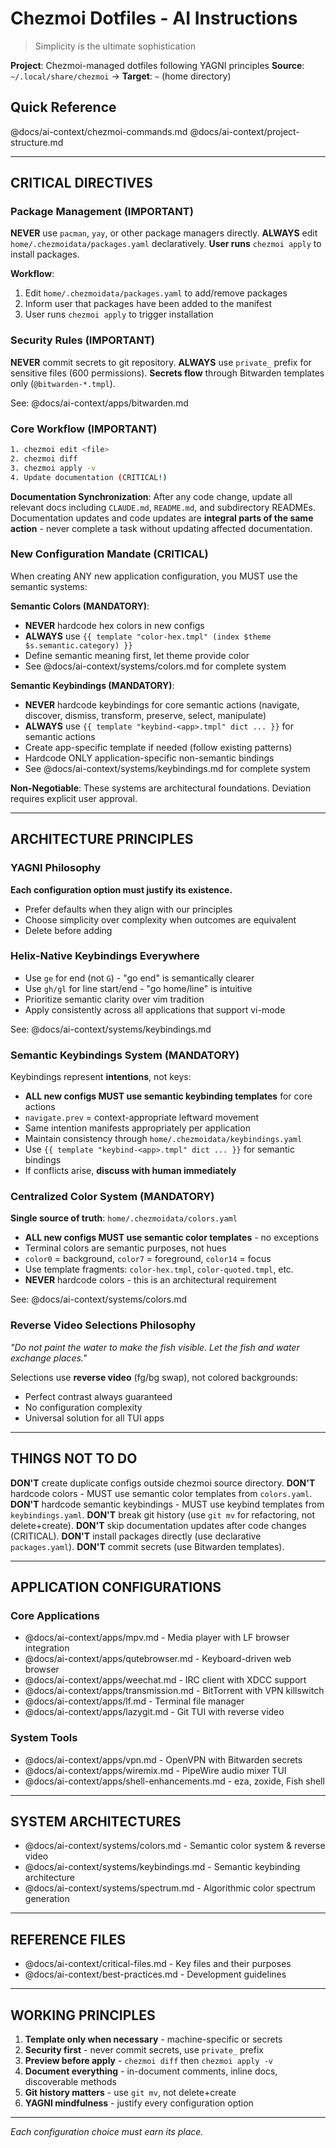 # Chezmoi Dotfiles - AI Instructions

> Simplicity is the ultimate sophistication

**Project**: Chezmoi-managed dotfiles following YAGNI principles
**Source**: `~/.local/share/chezmoi` → **Target**: `~` (home directory)

## Quick Reference

@docs/ai-context/chezmoi-commands.md
@docs/ai-context/project-structure.md

---

## CRITICAL DIRECTIVES

### Package Management (IMPORTANT)

**NEVER** use `pacman`, `yay`, or other package managers directly.
**ALWAYS** edit `home/.chezmoidata/packages.yaml` declaratively.
**User runs** `chezmoi apply` to install packages.

**Workflow**:
1. Edit `home/.chezmoidata/packages.yaml` to add/remove packages
2. Inform user that packages have been added to the manifest
3. User runs `chezmoi apply` to trigger installation

### Security Rules (IMPORTANT)

**NEVER** commit secrets to git repository.
**ALWAYS** use `private_` prefix for sensitive files (600 permissions).
**Secrets flow** through Bitwarden templates only (`@bitwarden-*.tmpl`).

See: @docs/ai-context/apps/bitwarden.md

### Core Workflow (IMPORTANT)

```bash
1. chezmoi edit <file>
2. chezmoi diff
3. chezmoi apply -v
4. Update documentation (CRITICAL!)
```

**Documentation Synchronization**: After any code change, update all relevant docs including `CLAUDE.md`, `README.md`, and subdirectory READMEs. Documentation updates and code updates are **integral parts of the same action** - never complete a task without updating affected documentation.

### New Configuration Mandate (CRITICAL)

When creating ANY new application configuration, you MUST use the semantic systems:

**Semantic Colors (MANDATORY)**:
- **NEVER** hardcode hex colors in new configs
- **ALWAYS** use `{{ template "color-hex.tmpl" (index $theme $s.semantic.category) }}`
- Define semantic meaning first, let theme provide color
- See @docs/ai-context/systems/colors.md for complete system

**Semantic Keybindings (MANDATORY)**:
- **NEVER** hardcode keybindings for core semantic actions (navigate, discover, dismiss, transform, preserve, select, manipulate)
- **ALWAYS** use `{{ template "keybind-<app>.tmpl" dict ... }}` for semantic actions
- Create app-specific template if needed (follow existing patterns)
- Hardcode ONLY application-specific non-semantic bindings
- See @docs/ai-context/systems/keybindings.md for complete system

**Non-Negotiable**: These systems are architectural foundations. Deviation requires explicit user approval.

---

## ARCHITECTURE PRINCIPLES

### YAGNI Philosophy
**Each configuration option must justify its existence.**
- Prefer defaults when they align with our principles
- Choose simplicity over complexity when outcomes are equivalent
- Delete before adding

### Helix-Native Keybindings Everywhere
- Use `ge` for end (not `G`) - "go end" is semantically clearer
- Use `gh/gl` for line start/end - "go home/line" is intuitive
- Prioritize semantic clarity over vim tradition
- Apply consistently across all applications that support vi-mode

See: @docs/ai-context/systems/keybindings.md

### Semantic Keybindings System (MANDATORY)
Keybindings represent **intentions**, not keys:
- **ALL new configs MUST use semantic keybinding templates** for core actions
- `navigate.prev` = context-appropriate leftward movement
- Same intention manifests appropriately per application
- Maintain consistency through `home/.chezmoidata/keybindings.yaml`
- Use `{{ template "keybind-<app>.tmpl" dict ... }}` for semantic bindings
- If conflicts arise, **discuss with human immediately**

### Centralized Color System (MANDATORY)
**Single source of truth**: `home/.chezmoidata/colors.yaml`
- **ALL new configs MUST use semantic color templates** - no exceptions
- Terminal colors are semantic purposes, not hues
- `color0` = background, `color7` = foreground, `color14` = focus
- Use template fragments: `color-hex.tmpl`, `color-quoted.tmpl`, etc.
- **NEVER** hardcode colors - this is an architectural requirement

See: @docs/ai-context/systems/colors.md

### Reverse Video Selections Philosophy
*"Do not paint the water to make the fish visible. Let the fish and water exchange places."*

Selections use **reverse video** (fg/bg swap), not colored backgrounds:
- Perfect contrast always guaranteed
- No configuration complexity
- Universal solution for all TUI apps

---

## THINGS NOT TO DO

**DON'T** create duplicate configs outside chezmoi source directory.
**DON'T** hardcode colors - MUST use semantic color templates from `colors.yaml`.
**DON'T** hardcode semantic keybindings - MUST use keybind templates from `keybindings.yaml`.
**DON'T** break git history (use `git mv` for refactoring, not delete+create).
**DON'T** skip documentation updates after code changes (CRITICAL).
**DON'T** install packages directly (use declarative `packages.yaml`).
**DON'T** commit secrets (use Bitwarden templates).

---

## APPLICATION CONFIGURATIONS

### Core Applications
- @docs/ai-context/apps/mpv.md - Media player with LF browser integration
- @docs/ai-context/apps/qutebrowser.md - Keyboard-driven web browser
- @docs/ai-context/apps/weechat.md - IRC client with XDCC support
- @docs/ai-context/apps/transmission.md - BitTorrent with VPN killswitch
- @docs/ai-context/apps/lf.md - Terminal file manager
- @docs/ai-context/apps/lazygit.md - Git TUI with reverse video

### System Tools
- @docs/ai-context/apps/vpn.md - OpenVPN with Bitwarden secrets
- @docs/ai-context/apps/wiremix.md - PipeWire audio mixer TUI
- @docs/ai-context/apps/shell-enhancements.md - eza, zoxide, Fish shell

---

## SYSTEM ARCHITECTURES

- @docs/ai-context/systems/colors.md - Semantic color system & reverse video
- @docs/ai-context/systems/keybindings.md - Semantic keybinding architecture
- @docs/ai-context/systems/spectrum.md - Algorithmic color spectrum generation

---

## REFERENCE FILES

- @docs/ai-context/critical-files.md - Key files and their purposes
- @docs/ai-context/best-practices.md - Development guidelines

---

## WORKING PRINCIPLES

1. **Template only when necessary** - machine-specific or secrets
2. **Security first** - never commit secrets, use `private_` prefix
3. **Preview before apply** - `chezmoi diff` then `chezmoi apply -v`
4. **Document everything** - in-document comments, inline docs, discoverable methods
5. **Git history matters** - use `git mv`, not delete+create
6. **YAGNI mindfulness** - justify every configuration option

---

*Each configuration choice must earn its place.*